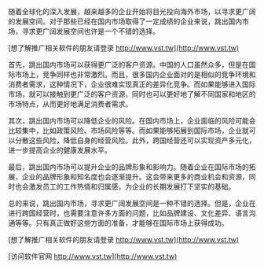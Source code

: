 随着全球化的深入发展，越来越多的企业开始将目光投向海外市场，以寻求更广阔的发展空间。对于那些已经在国内市场取得了一定成绩的企业来说，跳出国内市场，寻求更广阔发展空间也许是一个不错的选择。

[想了解推广相关软件的朋友请登录 http://www.vst.tw](http://www.vst.tw)

首先，跳出国内市场可以获得更广泛的客户资源。中国的人口虽然众多，但是在国际市场上，竞争同样也非常激烈。而且，很多国内企业面对的是相似的竞争环境和消费者需求，这种情况下，企业很难实现真正的差异化竞争。而如果能够进入国际市场，就可以接触到更广泛的客户资源，同时也可以更好地了解不同国家和地区的市场特点，从而更好地满足消费者需求。

其次，跳出国内市场可以降低企业的风险。在国内市场上，企业面临的风险可能会比较集中，比如政策风险、市场风险等等。而如果能够拓展到国际市场，企业就可以分散这些风险，降低自身的经营风险。此外，跨国经营还可以实现资产多元化，进一步提高企业的健康发展水平。

最后，跳出国内市场可以提升企业的品牌形象和影响力。随着企业在国际市场的拓展，企业的品牌形象和知名度也会逐渐提升。这会带来更多的商业机会和资源，同时也会激发员工的工作热情和归属感，为企业的长期发展打下坚实的基础。

总的来说，跳出国内市场，寻求更广阔发展空间是一种不错的选择。但是，企业在进行跨国经营时，也需要注意许多方面的问题，比如品牌建设、文化差异、语言沟通等等。只有真正做好这些方面的准备，才能够在国际市场上获得成功。

[想了解推广相关软件的朋友请登录 http://www.vst.tw](http://www.vst.tw)


[访问软件官网 http://www.vst.tw](http://www.vst.tw)
